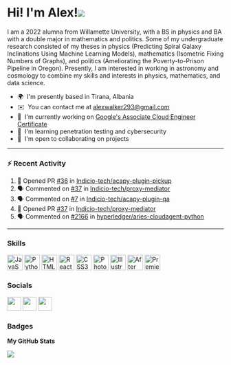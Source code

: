 Hi! I'm Alex!![](https://user-images.githubusercontent.com/18350557/176309783-0785949b-9127-417c-8b55-ab5a4333674e.gif)
=======================================================================================================================================

I am a 2022 alumna from Willamette University, with a BS in physics and BA with a double major in mathematics and politics. Some of my undergraduate research consisted of my theses in physics (Predicting Spiral Galaxy Inclinations Using Machine Learning Models), mathematics (Isometric Fixing Numbers of Graphs), and politics (Ameliorating the Poverty-to-Prison Pipeline in Oregon). Presently, I am interested in working in astronomy and cosmology to combine my skills and interests in physics, mathematics, and data science.

* 🌍  I'm presently based in Tirana, Albania
* ✉️  You can contact me at [alexwalker293@gmail.com](mailto:alexwalker293@gmail.com)
* 🚀  I'm currently working on [Google's Associate Cloud Engineer Certificate](http://cloud.google.com/certification/cloud-engineer)
* 🧠  I'm learning penetration testing and cybersecurity
* 🤝  I'm open to collaborating on projects

---

### :zap: Recent Activity

<!--START_SECTION:activity-->
1. 💪 Opened PR [#36](https://github.com/Indicio-tech/acapy-plugin-pickup/pull/36) in [Indicio-tech/acapy-plugin-pickup](https://github.com/Indicio-tech/acapy-plugin-pickup)
2. 🗣 Commented on [#37](https://github.com/Indicio-tech/proxy-mediator/issues/37) in [Indicio-tech/proxy-mediator](https://github.com/Indicio-tech/proxy-mediator)
3. 🗣 Commented on [#7](https://github.com/Indicio-tech/acapy-plugin-qa/issues/7) in [Indicio-tech/acapy-plugin-qa](https://github.com/Indicio-tech/acapy-plugin-qa)
4. 💪 Opened PR [#37](https://github.com/Indicio-tech/proxy-mediator/pull/37) in [Indicio-tech/proxy-mediator](https://github.com/Indicio-tech/proxy-mediator)
5. 🗣 Commented on [#2166](https://github.com/hyperledger/aries-cloudagent-python/issues/2166) in [hyperledger/aries-cloudagent-python](https://github.com/hyperledger/aries-cloudagent-python)
<!--END_SECTION:activity-->

---


### Skills


<p align="left">
<a href="https://developer.mozilla.org/en-US/docs/Web/JavaScript" target="_blank" rel="noreferrer"><img src="https://raw.githubusercontent.com/danielcranney/readme-generator/main/public/icons/skills/javascript-colored.svg" width="36" height="36" alt="JavaScript" /></a>
<a href="https://www.python.org/" target="_blank" rel="noreferrer"><img src="https://raw.githubusercontent.com/danielcranney/readme-generator/main/public/icons/skills/python-colored.svg" width="36" height="36" alt="Python" /></a>
<a href="https://developer.mozilla.org/en-US/docs/Glossary/HTML5" target="_blank" rel="noreferrer"><img src="https://raw.githubusercontent.com/danielcranney/readme-generator/main/public/icons/skills/html5-colored.svg" width="36" height="36" alt="HTML5" /></a>
<a href="https://reactjs.org/" target="_blank" rel="noreferrer"><img src="https://raw.githubusercontent.com/danielcranney/readme-generator/main/public/icons/skills/react-colored.svg" width="36" height="36" alt="React" /></a>
<a href="https://www.w3.org/TR/CSS/#css" target="_blank" rel="noreferrer"><img src="https://raw.githubusercontent.com/danielcranney/readme-generator/main/public/icons/skills/css3-colored.svg" width="36" height="36" alt="CSS3" /></a>
<a href="https://www.adobe.com/uk/products/photoshop.html" target="_blank" rel="noreferrer"><img src="https://raw.githubusercontent.com/danielcranney/readme-generator/main/public/icons/skills/photoshop-colored.svg" width="36" height="36" alt="Photoshop" /></a>
<a href="adobe.com/uk/products/illustrator.html" target="_blank" rel="noreferrer"><img src="https://raw.githubusercontent.com/danielcranney/readme-generator/main/public/icons/skills/illustrator-colored.svg" width="36" height="36" alt="Illustrator" /></a>
<a href="https://www.adobe.com/uk/products/aftereffects.html" target="_blank" rel="noreferrer"><img src="https://raw.githubusercontent.com/danielcranney/readme-generator/main/public/icons/skills/aftereffects-colored.svg" width="36" height="36" alt="After Effects" /></a>
<a href="https://www.adobe.com/uk/products/premiere.html" target="_blank" rel="noreferrer"><img src="https://raw.githubusercontent.com/danielcranney/readme-generator/main/public/icons/skills/premierepro-colored.svg" width="36" height="36" alt="Premiere Pro" /></a>
</p>

### Socials

<p align="left"> <a href="https://www.github.com/anwalker293" target="_blank" rel="noreferrer"><img src="https://raw.githubusercontent.com/danielcranney/readme-generator/main/public/icons/socials/github.svg" width="32" height="32" /></a> <a href="http://www.instagram.com/alexwalkerflute" target="_blank" rel="noreferrer"><img src="https://raw.githubusercontent.com/danielcranney/readme-generator/main/public/icons/socials/instagram.svg" width="32" height="32" /></a> <a href="https://www.linkedin.com/in/alexandra-n-walker/" target="_blank" rel="noreferrer"><img src="https://raw.githubusercontent.com/danielcranney/readme-generator/main/public/icons/socials/linkedin.svg" width="32" height="32" /></a></p>

### Badges

<b>My GitHub Stats</b>

<a href="http://www.github.com/anwalker293"><img src="https://github-readme-streak-stats.herokuapp.com/?user=anwalker293&stroke=ffffff&background=1c1917&ring=0891b2&fire=0891b2&currStreakNum=ffffff&currStreakLabel=0891b2&sideNums=ffffff&sideLabels=ffffff&dates=ffffff&hide_border=true" /></a>
